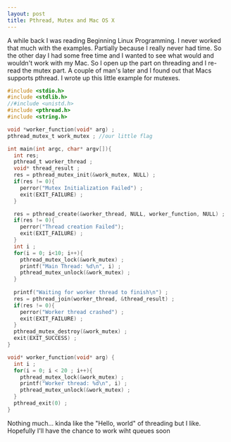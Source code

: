 ```yaml
---
layout: post
title: Pthread, Mutex and Mac OS X
---
```


A while back I was reading Beginning Linux Programming. I never worked that much with the examples. Partially because I really never had time. So the other day I had some free time and I wanted to see what would and wouldn't work with my Mac. So I open up the part on threading and I re-read the mutex part. A couple of man's later and I found out that Macs supports pthread. I wrote up this little example for mutexes.

```c
#include <stdio.h>
#include <stdlib.h>
//#include <unistd.h>
#include <pthread.h>
#include <string.h>

void *worker_function(void* arg) ;
pthread_mutex_t work_mutex ; //our little flag

int main(int argc, char* argv[]){
  int res;
  pthread_t worker_thread ;
  void* thread_result ;
  res = pthread_mutex_init(&work_mutex, NULL) ;
  if(res != 0){
    perror("Mutex Initialization Failed") ;
    exit(EXIT_FAILURE) ;
  }

  res = pthread_create(&worker_thread, NULL, worker_function, NULL) ;
  if(res != 0){
    perror("Thread creation Failed");
    exit(EXIT_FAILURE) ;
  }
  int i ;
  for(i = 0; i<10; i++){
    pthread_mutex_lock(&work_mutex) ;
    printf("Main Thread: %d\n", i) ;
    pthread_mutex_unlock(&work_mutex) ;
  }
  
  printf("Waiting for worker thread to finish\n") ;
  res = pthread_join(worker_thread, &thread_result) ;
  if(res != 0){
    perror("Worker thread crashed") ;
    exit(EXIT_FAILURE) ;
  }
  pthread_mutex_destroy(&work_mutex) ;
  exit(EXIT_SUCCESS) ;
}

void* worker_function(void* arg) {
  int i ;
  for(i = 0; i < 20 ; i++){
    pthread_mutex_lock(&work_mutex) ;
    printf("Worker thread: %d\n", i) ;
    pthread_mutex_unlock(&work_mutex) ;
  }
  pthread_exit(0) ;
}
```

Nothing much... kinda like the "Hello, world" of threading but I like. Hopefully I'll have the chance to work wiht queues soon
